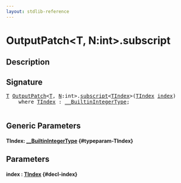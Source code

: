 ```yaml
---
layout: stdlib-reference
---
```


# OutputPatch\<T, N:int\>\.subscript

## Description





## Signature 

<pre>
<a href="/stdlib-reference/types/outputpatch-06/index#typeparam-T" class="code_type">T</a> <a href="/stdlib-reference/types/outputpatch-06/index" class="code_type">OutputPatch</a>&lt;<a href="/stdlib-reference/types/outputpatch-06/index#typeparam-T" class="code_type">T</a>, <a href="/stdlib-reference/types/outputpatch-06/index#decl-N" class="code_var">N</a>:<span class="code_keyword">int</span>&gt;.<a href="/stdlib-reference/types/outputpatch-06/subscript">subscript</a>&lt;<a href="/stdlib-reference/types/outputpatch-06/subscript#typeparam-TIndex" class="code_type">TIndex</a>&gt;(<a href="/stdlib-reference/types/outputpatch-06/subscript#typeparam-TIndex" class="code_type">TIndex</a> <a href="/stdlib-reference/types/outputpatch-06/subscript#decl-index" class="code_param">index</a>)
    <span class='code_keyword'>where</span> <a href="/stdlib-reference/types/outputpatch-06/subscript#typeparam-TIndex" class="code_type">TIndex</a> : <a href="/stdlib-reference/interfaces/0_builtinintegertype-029g/index" class="code_type">__BuiltinIntegerType</a>;

</pre>

## Generic Parameters

#### TIndex: [\_\_BuiltinIntegerType](/stdlib-reference/interfaces/0_builtinintegertype-029g/index) {#typeparam-TIndex}

## Parameters

#### index  : [TIndex](/stdlib-reference/types/outputpatch-06/subscript#typeparam-TIndex) {#decl-index}

